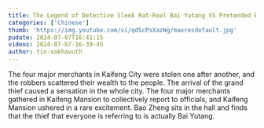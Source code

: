 ```yaml
---
title: The Legend of Detective Sleek Rat-Real Bai Yutang VS Pretended Bai Yutang
categories: ['Chinese']
thumb: 'https://img.youtube.com/vi/qdScPsXazWg/maxresdefault.jpg'
pudate: 2024-07-07T16:41:15
videos: 2024-07-07-16-39-45
author: tin-sokhavuth
---
```

The four major merchants in Kaifeng City were stolen one after another, and the robbers scattered their wealth to the people. The arrival of the grand thief caused a sensation in the whole city. The four major merchants gathered in Kaifeng Mansion to collectively report to officials, and Kaifeng Mansion ushered in a rare excitement. Bao Zheng sits in the hall and finds that the thief that everyone is referring to is actually Bai Yutang.